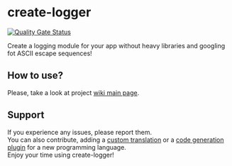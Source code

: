 # create-logger
[![Quality Gate Status](https://sonarcloud.io/api/project_badges/measure?project=MilesArtemius_create-logger&metric=alert_status)](https://sonarcloud.io/dashboard?id=MilesArtemius_create-logger)  
  
Create a logging module for your app without heavy libraries and googling fot ASCII escape sequences!

## How to use?
Please, take a look at project [wiki main page](https://github.com/pseusys/create-logger/wiki).

## Support
If you experience any issues, please report them.  
You can also contribute, adding a [custom translation](https://github.com/pseusys/create-logger/wiki/How-to-add-a-translation%3F) or a [code generation plugin](https://github.com/pseusys/create-logger/wiki/How-to-add-a-language-plugin%3F) for a new programming language.  
Enjoy your time using create-logger!
